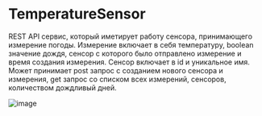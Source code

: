 # TemperatureSensor
REST API сервис, который иметирует работу сенсора, принимающего измерение погоды. Измерение включает в себя
температуру, boolean значение дождя, сенсор с которого было отправлено измерение и время создания измерения.
Сенсор включает в id и уникальное имя. 
Может принимает post запрос с созданием нового сенсора и измерения, get запрос со списком всех измерений, сенсоров,
количеством дождливый дней.

![image](https://user-images.githubusercontent.com/94011721/222982207-0f11d167-4ee6-4d11-8536-9e249f1a5231.png)
